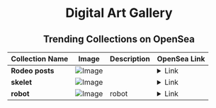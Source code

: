 <div align="center">

# Digital Art Gallery

## Trending Collections on OpenSea

| Collection Name                       | Image                                                                                     | Description                       | OpenSea Link                                                                                          |
|---------------------------------------|-------------------------------------------------------------------------------------------|-----------------------------------|--------------------------------------------------------------------------------------------------------|
| **Rodeo posts** | ![Image](https://i.seadn.io/s/raw/files/1f56a8721daa067314f25cb3c6b8f12d.jpg?w=500&auto=format?w=200&auto=format) |  | <details><summary>Link</summary>[Rodeo posts](https://opensea.io/collection/rodeo-posts-4452)</details> |
| **skelet** | ![Image](https://i.seadn.io/s/raw/files/60ddc1341b6792d1b294851573a3423a.jpg?w=500&auto=format?w=200&auto=format) |  | <details><summary>Link</summary>[skelet](https://opensea.io/collection/skelet-27)</details> |
| **robot** | ![Image](https://i.seadn.io/s/raw/files/77942b7d3203750f31b0d5e6e3e3e4c8.jpg?w=500&auto=format?w=200&auto=format) | robot | <details><summary>Link</summary>[robot](https://opensea.io/collection/robot-473)</details> |

</div>